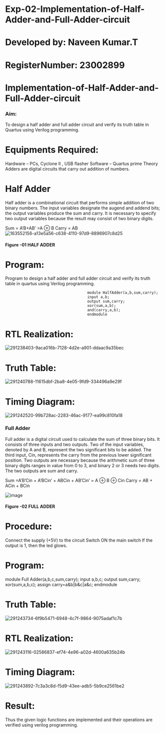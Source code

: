 # Exp-02-Implementation-of-Half-Adder-and-Full-Adder-circuit
# Developed by: Naveen Kumar.T 
# RegisterNumber: 23002899
# Implementation-of-Half-Adder-and-Full-Adder-circuit
### Aim:
To design a half adder and full adder circuit and verify its truth table in Quartus using Verilog programming.

# Equipments Required:
Hardware – PCs, Cyclone II , USB flasher
Software – Quartus prime
Theory
Adders are digital circuits that carry out addition of numbers.

# Half Adder
Half adder is a combinational circuit that performs simple addition of two binary numbers. The input variables designate the augend and addend bits; the output variables produce the sum and carry. It is necessary to specify two output variables because the result may consist of two binary digits.

Sum = A’B+AB’ =A ⊕ B Carry = AB
![163552156-a13e5a56-c638-4110-97d9-8896907c8d25](https://github.com/820NaveenKumar208/Exp-02-Implementation-of-Half-Adder-and-Full-Adder-circuit/assets/154746066/488ea778-131c-4868-9aca-bda55e3086a1)
#### Figure -01 HALF ADDER 

# Program:
Program to design a half adder and full adder circuit and verify its truth table in quartus using Verilog programming.


                                         module HalfAdder(a,b,sum,carry);
                                         input a,b;
                                         output sum,carry;
                                         xor(sum,a,b);
                                         and(carry,a,b);
                                         endmodule


# RTL Realization:

![291238403-9aca016b-7128-4d2e-a901-ddaac9a35bec](https://github.com/820NaveenKumar208/Exp-02-Implementation-of-Half-Adder-and-Full-Adder-circuit/assets/154746066/975d4308-7f8c-4812-814e-6c6435b3d8bc)

# Truth Table:

![291240788-11615dbf-2ba8-4e05-9fd9-334496a9e29f](https://github.com/820NaveenKumar208/Exp-02-Implementation-of-Half-Adder-and-Full-Adder-circuit/assets/154746066/d257cbd8-6276-4a0c-b8ea-f7cf92617f91)

# Timing Diagram:

![291242520-99b728ac-2283-46ac-9177-ea99c810fa18](https://github.com/820NaveenKumar208/Exp-02-Implementation-of-Half-Adder-and-Full-Adder-circuit/assets/154746066/60b3b592-1591-456d-ab49-6a3faf9db70a)



### Full Adder

Full adder is a digital circuit used to calculate the sum of three binary bits. It consists of three inputs and two outputs. Two of the input variables, denoted by A and B, represent the two significant bits to be added. The third input, Cin, represents the carry from the previous lower significant position. Two outputs are necessary because the arithmetic sum of three binary digits ranges in value from 0 to 3, and binary 2 or 3 needs two digits. The two outputs are sum and carry.

Sum =A’B’Cin + A’BCin’ + ABCin + AB’Cin’ = A ⊕ B ⊕ Cin Carry = AB + ACin + BCin

![image](https://user-images.githubusercontent.com/36288975/163552057-b3547877-6d07-45b4-b7e0-bcfebfad9e1d.png)

#### Figure -02 FULL ADDER 

# Procedure:

Connect the supply (+5V) to the circuit
Switch ON the main switch
If the output is 1, then the led glows.

# Program:

module Full Adder(a,b,c,sum,carry);
input a,b,c;
output sum,carry;
xor(sum,a,b,c);
assign carry=a&b|b&c|a&c;
endmodule

# Truth Table:

![291243734-6f9b5471-6948-4c7f-9864-9075adaf1c7b](https://github.com/820NaveenKumar208/Exp-02-Implementation-of-Half-Adder-and-Full-Adder-circuit/assets/154746066/ec84b13f-6283-4342-b1c1-6da8cc079d2b)

# RTL Realization:

![291243116-02586837-ef74-4e96-a02d-4600a635b24b](https://github.com/820NaveenKumar208/Exp-02-Implementation-of-Half-Adder-and-Full-Adder-circuit/assets/154746066/05c54749-9dfc-45f6-bce0-880eb5aa684b)

# Timing Diagram:

![291243892-7c3a3c8d-f5d9-43ee-adb5-5b9ce2561be2](https://github.com/820NaveenKumar208/Exp-02-Implementation-of-Half-Adder-and-Full-Adder-circuit/assets/154746066/08e9f83f-bd81-4f62-9848-ac9381a08c99)

# Result:

Thus the given logic functions are implemented and their operations are verified using verilog programming.
